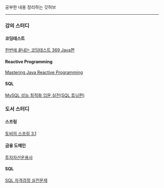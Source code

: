 
공부한 내용 정리하는 깃허브

---------

### 강의 스터디
#### 코딩테스트
[한번에 끝내는 코딩테스트 369 Java편]()
#### Reactive Programming
[Mastering Java Reactive Programming]()
#### SQL
[MySQL 성능 최적화 입문,실전(SQL 튜닝편)]()

### 도서 스터디
#### 스프링
[토비의 스프링 3.1]()
#### 금융 도메인
[투자자산운용사]()
#### SQL
[SQL 자격검정 실전문제]()